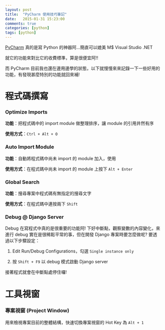 ```yaml
---
layout: post
title:  "PyCharm 使用技巧筆記"
date:   2015-01-31 15:23:00
comments: true
categories: [python]
tags: [python]
---
```


[PyCharm](https://www.jetbrains.com/pycharm/) 真的是寫 Python 的神器阿...簡直可以媲美 M$ Visual Studio .NET

就它的功能來對比它的收費標準，算是很便宜阿!!

而 PyCharm 目前我也還在邊用邊學的狀態，以下就慢慢來來記錄一下一些好用的功能，有發現甚麼特別的功能就回來補!

程式碼撰寫
=========

### Optimize Imports

**功能**：把程式碼中的 import module 做整理排序，讓 module 的引用井然有序

**使用方式**：`Ctrl + Alt + O`


### Auto Import Module

**功能**：自動將程式碼中尚未 import 的 module 加入，使用

**使用方式**：在程式碼中尚未 import 的 module 上按下 `Alt + Enter`


### Global Search

**功能**：搜尋專案中程式碼有無指定的搜尋文字

**使用方式**：在程式碼中連按兩下 `Shift`

### Debug @ Django Server

Debug 在寫程式中真的是很重要的功能阿! 下好中斷點，觀察變數的內容變化，來進行 debug 實在是很稀鬆平常的事，但在開發 Django 專案時要怎麼做呢? 要透過以下步驟設定：

1. Edit Run/Debug Configurations，勾選 `Single instance only`

2. 按 `Shift + F9` 以 debug 模式啟動 Django server

接著程式就會在中斷點處停住囉!



工具視窗
=======

### 專案視窗 (Project Window)

用來檢視專案目前的整體結構，快速切換專案視窗的 Hot Key 為 `Alt + 1`
